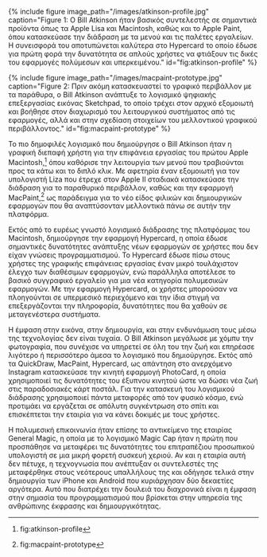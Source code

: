 {% include figure image_path="/images/atkinson-profile.jpg" caption="Figure 1: Ο Bill Atkinson ήταν βασικός συντελεστής σε σημαντικά προϊόντα όπως τα Apple Lisa και Macintosh, καθώς και το Apple Paint, όπου κατασκεύασε την διάδραση με τα μενού και τις παλέτες εργαλείων. Η συνεισφορά του αποτυπώνεται καλύτερα στο Hypercard το οποίο έδωσε για πρώτη φορά την δυνατότητα σε απλούς χρήστες να φτιάξουν τις δικές του εφαρμογές πολύμεσων και υπερκειμένου." id="fig:atkinson-profile" %}

{% include figure image_path="/images/macpaint-prototype.jpg" caption="Figure 2: Πριν ακόμη κατασκευαστεί το γραφικό περιβάλλον με τα παράθυρα, ο Bill Atkinson ανάπτυξε το λογισμικό ψηφιακής επεξεργασίας εικόνας Sketchpad, το οποίο τρέχει στον αρχικό εξομοιωτή και βοήθησε στον διαχωρισμό του λειτουργικού συστήματος από τις εφαρμογές, αλλά και στην σχεδίαση στοιχείων του μελλοντικού γραφικού περιβάλλοντος." id="fig:macpaint-prototype" %}

Το πιο δημοφιλές λογισμικό που δημιούργησε ο Bill Atkinson ήταν η
γραφική διεπαφή χρήστη για την επιφάνεια εργασίας του πρώτου Apple
Macintosh,[^1] όπου καθόρισε την λειτουργία των μενού που τραβιούνται
προς τα κάτω και το διπλό κλικ. Με αφετηρία έναν εξομοιωτή για τον
υπολογιστή Liza που έτρεχε στον Apple II σταδιακά κατασκεύασε την
διάδραση για το παραθυρικό περιβάλλον, καθώς και την εφαρμογή
MacPaint,[^2] ως παράδειγμα για το νέο είδος φιλικών και δημιουργικών
εφαρμογών που θα αναπτύσονταν μελλοντικά πάνω σε αυτήν την πλατφόρμα.

Εκτός από το ευρέως γνωστό λογισμικό διάδρασης της πλατφόρμας του
Macintosh, δημιούργησε την εφαρμογή Hypercard, η οποία έδωσε σημαντικές
δυνατότητες ανάπτυξης νέων εφαρμογών σε χρήστες που δεν είχαν γνώσεις
προγραμματισμού. Το Hypercard έδωσε πίσω στους χρήστες της γραφικής
επιφάνειας εργασίας έναν μικρό τουλάχιστον έλεγχο των διαθέσιμων
εφαρμογών, ενώ παράλληλα αποτέλεσε το βασικό συγγραφικό εργαλείο για μια
νέα κατηγορία πολυμεσικών εφαρμογών. Με την εφαρμογή Hypercard, οι
χρήστες μπορούσαν να πλοηγούνται σε υπερμεσικό περιεχόμενο και την ίδια
στιγμή να επεξεργάζονται την πληροφορία, δυνατότητες που θα χαθούν σε
μεταγενέστερα συστήματα.

Η έμφαση στην εικόνα, στην δημιουργία, και στην ενδυνάμωση τους μέσω της
τεχνολογίας δεν είναι τυχαία. Ο Bill Atkinson μεγάλωσε με χόμπυ την
φωτογραφία, που συνέχισε να υπηρετεί σε όλη του την ζωή και επηρέασε
λιγότερο ή περισσότερο άμεσα το λογισμικό που δημιούργησε. Εκτός από τα
QuickDraw, MacPaint, Hypercard, ως απάντηση στο ανερχόμενο Instagram
κατασκεύασε την κινητή εφαρμογή PhotoCard, η οποία χρησιμοποιεί τις
δυνατότητες του έξυπνου κινητού ώστε να δώσει νέα ζωή στις παραδοσιακές
κάρτ ποστάλ. Για την κατασκευή του λογισμικού διάδρασης χρησιμοποιεί
πάντα μεταφορές από τον φυσικό κόσμο, ενώ προτιμάει να εργάζεται σε
απόλυτη συγκέντρωση στο σπίτι και επισκέπτεται την εταιρία για να κάνει
δοκιμές με τους χρήστες.

Η πολυμεσική επικοινωνία ήταν επίσης το αντικείμενο της εταιρίας General
Magic, η οποία με το λογισμικό Magic Cap ήταν η πρώτη που προσπάθησε να
μεταφέρει τις δυνατότητες του επιτραπέζιου προσωπικού υπολογιστή σε μια
μικρή φορετή συσκευή χεριού. Αν και η εταιρία αυτή δεν πέτυχε, η
τεχνογνωσία που ανέπτυξαν οι συντελεστές της μεταφέρθηκε στους νεότερους
υπαλλήλους της και οδήγησε τελικά στην δημιουργία των iPhone και Android
που κυριάρχησαν δύο δεκαετίες αργότερα. Αυτό που διατρέχει την δουλειά
του διαχρονικά είναι η έμφαση στην σημασία του προγραμματισμού που
βρίσκεται στην υπηρεσία της ανθρώπινης έκφρασης και δημιουργικότητας.

[^1]: fig:atkinson-profile

[^2]: fig:macpaint-prototype
